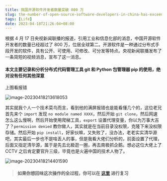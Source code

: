 ```yaml
---
title: 我国开源软件开发者数量突破 800 万
slug: the-number-of-open-source-software-developers-in-china-has-exceeded-8-million
tags: [Life]
date: 2023-04-18T21:26:04+08:00
---
```


根据 4 月 17 日央视新闻联播的报道，引用工业和信息化部的消息，中国开源软件开发者的数量已经超过了 800 万，位居全球第二。开源软件是一种通过分布式手段开发的软件，具有公开、可使用、可修改、可分发等特点。央视新闻联播发布了一条简短的视频消息，宣布了这一消息。<!--more-->

#### 本文主要记录和分析分布式代码管理工具 git 和 Python 包管理器 pip 的使用，绝对没有任何其他深意

上图看报错

![image-20230418213618053](https://s2.loli.net/2023/04/18/97Jp6EexbSvu84f.png)

其实就我个人一个技术菜鸟而言，看到他的满屏报错也是能看懂几个的，这位老兄首先来个 `import` 发现 `no module named XXXX`，然后开始 `git clone`，然后网速怎么这么慢啊，然后开始使用爬梯工具，`export` 设置代理变量，你以为万事大吉了？`permission denied` 教你做人，其实就是在当前目录没权限，克隆下来没权限存储。然后开始 `pip install`，好家伙嘛，又失败了，没办法，老老实实清华源吧，其实最后一步也不是啥丢人的事，但是我看大佬们分析的，前面设置了代理，后面又指定清华源，属于是先去北极逛一圈，再去南极抓企鹅。想必这位大佬上了 CCTV 之后肯定要官升三级，毕竟也是火遍中国的技术人物了。

![image-20230418214401590](https://s2.loli.net/2023/04/18/oZ23Bj5sw1cbQra.png)

> #### 如果你想回味这次操作的全过程，你可以在 [这里](https://www.youtube.com/watch?v=Gjk2f6VSX6c) 进行复习